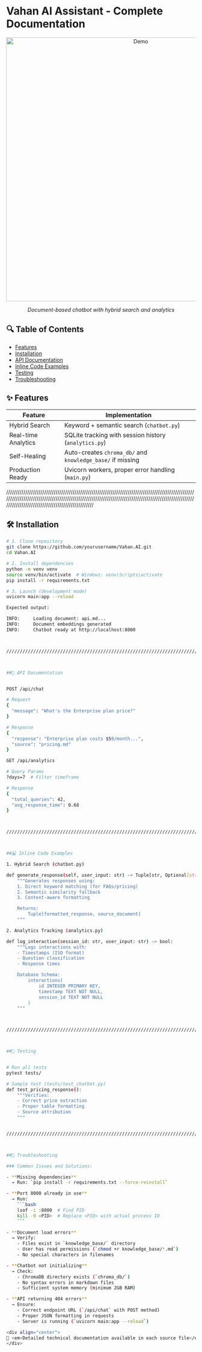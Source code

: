 # Vahan AI Assistant - Complete Documentation

<div align="center">
  <img src="./static/demo.gif" width="700" alt="Demo">
  <p><em>Document-based chatbot with hybrid search and analytics</em></p>
</div>

## 🔍 Table of Contents

- [Features](#-features)
- [Installation](#-installation)
- [API Documentation](#-api-documentation)
- [Inline Code Examples](#-inline-code-examples)
- [Testing](#-testing)
- [Troubleshooting](#-troubleshooting)

## ✨ Features

| **Feature**         | **Implementation**                                         |
| ------------------- | ---------------------------------------------------------- |
| Hybrid Search       | Keyword + semantic search (`chatbot.py`)                   |
| Real-time Analytics | SQLite tracking with session history (`analytics.py`)      |
| Self-Healing        | Auto-creates `chroma_db/` and `knowledge_base/` if missing |
| Production Ready    | Uvicorn workers, proper error handling (`main.py`)         |

////////////////////////////////////////////////////////////////////////////////////////////////////////////////////////////////////////////////////////////////////////////////////////////////////////////////////////////////////////////////////

## 🛠 Installation

````bash
# 1. Clone repository
git clone https://github.com/yourusername/Vahan.AI.git
cd Vahan.AI

# 2. Install dependencies
python -m venv venv
source venv/bin/activate  # Windows: venv\Scripts\activate
pip install -r requirements.txt

# 3. Launch (development mode)
uvicorn main:app --reload

Expected output:

INFO:     Loading document: api.md...
INFO:     Document embeddings generated
INFO:     Chatbot ready at http://localhost:8000



////////////////////////////////////////////////////////////////////////////////////////////////////////////////////////////////////////////////////////////////////////////////////////////////////////////////////////////////////////////////////



##📡 API Documentation


POST /api/chat

# Request
{
  "message": "What's the Enterprise plan price?"
}

# Response
{
  "response": "Enterprise plan costs $50/month...",
  "source": "pricing.md"
}

GET /api/analytics

# Query Params
?days=7  # Filter timeframe

# Response
{
  "total_queries": 42,
  "avg_response_time": 0.68
}



////////////////////////////////////////////////////////////////////////////////////////////////////////////////////////////////////////////////////////////////////////////////////////////////////////////////////////////////////////////////////



##💻 Inline Code Examples

1. Hybrid Search (chatbot.py)

def generate_response(self, user_input: str) -> Tuple[str, Optional[str]]:
    """Generates responses using:
    1. Direct keyword matching (for FAQs/pricing)
    2. Semantic similarity fallback
    3. Context-aware formatting

    Returns:
        Tuple[formatted_response, source_document]
    """

2. Analytics Tracking (analytics.py)

def log_interaction(session_id: str, user_input: str) -> bool:
    """Logs interactions with:
    - Timestamps (ISO format)
    - Question classification
    - Response times

    Database Schema:
        interactions(
            id INTEGER PRIMARY KEY,
            timestamp TEXT NOT NULL,
            session_id TEXT NOT NULL
        )
    """



////////////////////////////////////////////////////////////////////////////////////////////////////////////////////////////////////////////////////////////////////////////////////////////////////////////////////////////////////////////////////



##🧪 Testing


# Run all tests
pytest tests/

# Sample test (tests/test_chatbot.py)
def test_pricing_response():
    """Verifies:
    - Correct price extraction
    - Proper table formatting
    - Source attribution
    """


////////////////////////////////////////////////////////////////////////////////////////////////////////////////////////////////////////////////////////////////////////////////////////////////////////////////////////////////////////////////////



##🚨 Troubleshooting

### Common Issues and Solutions:

- **Missing dependencies**
  → Run: `pip install -r requirements.txt --force-reinstall`

- **Port 8000 already in use**
  → Run:
    ```bash
    lsof -i :8000  # Find PID
    kill -9 <PID>  # Replace <PID> with actual process ID
    ```

- **Document load errors**
  → Verify:
    - Files exist in `knowledge_base/` directory
    - User has read permissions (`chmod +r knowledge_base/*.md`)
    - No special characters in filenames

- **Chatbot not initializing**
  → Check:
    - ChromaDB directory exists (`chroma_db/`)
    - No syntax errors in markdown files
    - Sufficient system memory (minimum 2GB RAM)

- **API returning 404 errors**
  → Ensure:
    - Correct endpoint URL (`/api/chat` with POST method)
    - Proper JSON formatting in requests
    - Server is running (`uvicorn main:app --reload`)

<div align="center">
📝 <em>Detailed technical documentation available in each source file</em>
</div>
````
